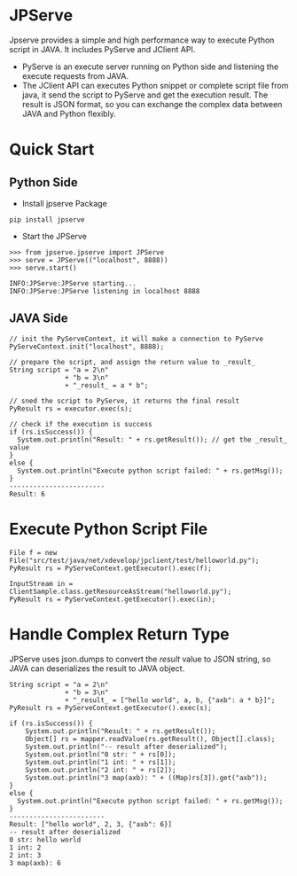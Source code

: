 # JPServe

Jpserve provides a simple and high performance way to execute Python script in JAVA. It includes PyServe and JClient API. 

* PyServe is an execute server running on Python side and listening the execute requests from JAVA.
* The JClient API can executes Python snippet or complete script file from java, it send the script to PyServe and get the execution result. The result is JSON format, so you can exchange the complex data between JAVA and Python flexibly.

# Quick Start
## Python Side
- Install jpserve Package
```
pip install jpserve
```
- Start the JPServe
```
>>> from jpserve.jpserve import JPServe
>>> serve = JPServe(("localhost", 8888))
>>> serve.start()

INFO:JPServe:JPServe starting...
INFO:JPServe:JPServe listening in localhost 8888
```
## JAVA Side
```
// init the PyServeContext, it will make a connection to PyServe
PyServeContext.init("localhost", 8888);

// prepare the script, and assign the return value to _result_
String script = "a = 2\n"
              + "b = 3\n"
              + "_result_ = a * b";

// sned the script to PyServe, it returns the final result
PyResult rs = executor.exec(s);

// check if the execution is success
if (rs.isSuccess()) {
  System.out.println("Result: " + rs.getResult()); // get the _result_ value
}
else {
  System.out.println("Execute python script failed: " + rs.getMsg());
}              
------------------------
Result: 6
```

# Execute Python Script File
```
File f = new File("src/test/java/net/xdevelop/jpclient/test/helloworld.py");
PyResult rs = PyServeContext.getExecutor().exec(f);

InputStream in = ClientSample.class.getResourceAsStream("helloworld.py");
PyResult rs = PyServeContext.getExecutor().exec(in);
```

# Handle Complex Return Type
JPServe uses json.dumps to convert the _result_ value to JSON string, so JAVA can deserializes the result to JAVA object.
```
String script = "a = 2\n"
              + "b = 3\n"
              + "_result_ = ["hello world", a, b, {"axb": a * b}]";
PyResult rs = PyServeContext.getExecutor().exec(s);

if (rs.isSuccess()) {
    System.out.println("Result: " + rs.getResult());
    Object[] rs = mapper.readValue(rs.getResult(), Object[].class);
    System.out.println("-- result after deserialized");
    System.out.println("0 str: " + rs[0]);
    System.out.println("1 int: " + rs[1]);
    System.out.println("2 int: " + rs[2]);
    System.out.println("3 map(axb): " + ((Map)rs[3]).get("axb"));
}
else {
  System.out.println("Execute python script failed: " + rs.getMsg());
} 
------------------------
Result: ["hello world", 2, 3, {"axb": 6}]
-- result after deserialized
0 str: hello world
1 int: 2
2 int: 3
3 map(axb): 6
```
